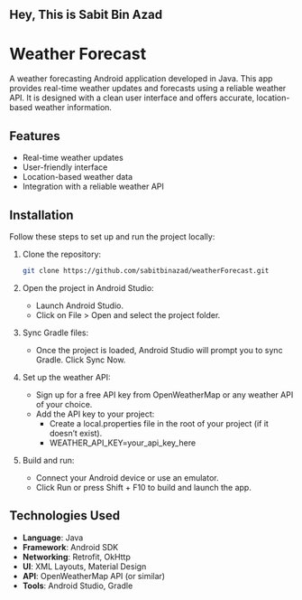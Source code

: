 ## Hey, This is Sabit Bin Azad

# Weather Forecast
A weather forecasting Android application developed in Java. This app provides real-time weather updates and forecasts using a reliable weather API. It is designed with a clean user interface and offers accurate, location-based weather information.

## Features
- Real-time weather updates
- User-friendly interface
- Location-based weather data
- Integration with a reliable weather API

## Installation
Follow these steps to set up and run the project locally:

1. Clone the repository:
   ```bash
   git clone https://github.com/sabitbinazad/weatherForecast.git

2. Open the project in Android Studio:
    - Launch Android Studio.
    - Click on File > Open and select the project folder.

3. Sync Gradle files:
    - Once the project is loaded, Android Studio will prompt you to sync Gradle. Click Sync Now.

4. Set up the weather API:
    - Sign up for a free API key from OpenWeatherMap or any weather API of your choice.
    - Add the API key to your project:
        - Create a local.properties file in the root of your project (if it doesn’t exist).
        - WEATHER_API_KEY=your_api_key_here

5. Build and run:
    - Connect your Android device or use an emulator.
    - Click Run or press Shift + F10 to build and launch the app.

## Technologies Used
- **Language**: Java
- **Framework**: Android SDK
- **Networking**: Retrofit, OkHttp
- **UI**: XML Layouts, Material Design
- **API**: OpenWeatherMap API (or similar)
- **Tools**: Android Studio, Gradle

